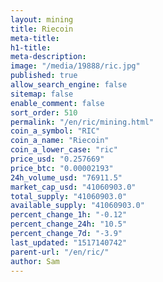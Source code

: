 ```yaml
---
layout: mining
title: Riecoin
meta-title: 
h1-title: 
meta-description: 
image: "/media/19888/ric.jpg"
published: true
allow_search_engine: false
sitemap: false
enable_comment: false
sort_order: 510
permalink: "/en/ric/mining.html"
coin_a_symbol: "RIC"
coin_a_name: "Riecoin"
coin_a_lower_case: "ric"
price_usd: "0.257669"
price_btc: "0.00002193"
24h_volume_usd: "76911.5"
market_cap_usd: "41060903.0"
total_supply: "41060903.0"
available_supply: "41060903.0"
percent_change_1h: "-0.12"
percent_change_24h: "10.5"
percent_change_7d: "-3.9"
last_updated: "1517140742"
parent-url: "/en/ric/"
author: Sam
---
```


